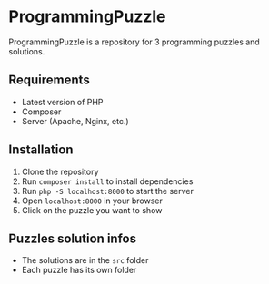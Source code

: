 # ProgrammingPuzzle
ProgrammingPuzzle is a repository for 3 programming puzzles and solutions.

## Requirements
* Latest version of PHP
* Composer
* Server (Apache, Nginx, etc.)

## Installation
1. Clone the repository
2. Run `composer install` to install dependencies
3. Run `php -S localhost:8000` to start the server
4. Open `localhost:8000` in your browser
5. Click on the puzzle you want to show

## Puzzles solution infos
* The solutions are in the `src` folder
* Each puzzle has its own folder